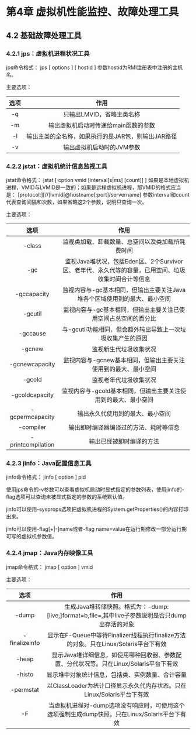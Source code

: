 # 第4章 虚拟机性能监控、故障处理工具

## 4.2 基础故障处理工具

### 4.2.1 jps：虚拟机进程状况工具

jps命令格式： jps [ options ] [ hostid ]
参数hostid为RMI注册表中注册的主机名。

主要选项：

| 选项 | 作用 |
|:----:|:----:|
| -q | 只输出LMVID，省略主类名称 |
| -m | 输出虚拟机启动时传递给main函数的参数 |
| -l  | 输出主类的全名称，如果执行的是JAR包，则输出JAR路径 |
| -v | 输出虚拟机启动时的JVM参数 |

### 4.2.2 jstat：虚拟机统计信息监视工具

jstat命令格式： jstat [ option vmid [interval[s|ms] [count]] ]
如果是本地虚拟机进程，VMID与LVMID是一致的；如果是远程虚拟机进程，那VMID的格式应当是： [protocol:][//]lvmid[@hostname[:port]/servername]
参数interval和count代表查询间隔和次数，如果省略这2个参数，说明只查询一次。

主要选项：

| 选项 | 作用 |
|:----:|:----:|
| -class | 监视类加载、卸载数量、总空间以及类加载所耗费时间 |
| -gc | 监视Java堆状况，包括Eden区、2个Survivor区、老年代、永久代等的容量，已用空间、垃圾收集时间合计等信息 |
| -gccapacity | 监视内容与-gc基本相同，但输出主要关注Java堆各个区域使用到的最大、最小空间 |
| -gcutil | 监视内容与-gc基本相同，但输出主要关注已使用空间占总空间的百分比 |
| -gccause | 与-gcutil功能相同，但会额外输出导致上一次垃圾收集产生的原因 |
| -gcnew | 监视新生代垃圾收集状况 |
| -gcnewcapacity | 监视内容与-gcnew基本相同，但输出主要关注使用到的最大、最小空间 |
| -gcold | 监视老年代垃圾收集状况 |
| -gcoldcapacity | 监视内容与-gcold基本相同，但输出主要关注使用到的最大、最小空间 |
| -gcpermcapacity | 输出永久代使用到的最大、最小空间 |
| -compiler | 输出即时编译器编译过的方法、耗时等信息 |
| -printcompilation | 输出已经被即时编译的方法 |

### 4.2.3 jinfo：Java配置信息工具

jinfo命令格式： jinfo [ option ] pid

使用jps命令的-v参数可以查看虚拟机启动时显式指定的参数列表，使用jinfo的-flag选项可以查询未被显式指定的参数的系统默认值。

jinfo可以使用-sysprops选项把虚拟机进程的System.getProperties()的内容打印出来。

jinfo可以使用-flag[+|-]name或者-flag name=value在运行期修改一部分运行期可写的虚拟机参数值。

### 4.2.4 jmap：Java内存映像工具

jmap命令格式： jmap [ option ] vmid

主要选项：

| 选项 | 作用 |
|:----:|:----:|
| -dump | 生成Java堆转储快照。格式为：-dump:[live,]format=b,file=<filename>,其中live子参数说明是否只dump出存活的对象 |
| -finalizeinfo | 显示在F-Queue中等待Finalizer线程执行finalize方法的对象。只在Linux/Solaris平台下有效 |
| -heap | 显示Java堆详细信息，如使用哪种回收器、参数配置、分代状况等。只在Linux/Solaris平台下有效 |
| -histo| 显示堆中对象统计信息，包括类、实例数量、合计容量 |
| -permstat | 以ClassLoader为统计口径显示永久代内存状态。只在Linux/Solaris平台下有效 |
| -F | 当虚拟机进程对-dump选项没有响应时，可使用这个选项强制生成dump快照。只在Linux/Solaris平台下有效 |
